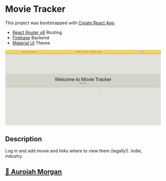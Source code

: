 # Movie Tracker

This project was bootstrapped with [Create React App](https://github.com/facebook/create-react-app).

- [React Router v6](https://reactrouter.com/en/main) Routing
- [Firebase](http://firebase.google.com/) Backend
- [Material UI](https://mui.com/) Theme

![Demo](./public/chrome_8if8FWR49I.gif)

## Description

Log in and add movie and links where to view them (legally!). Indie, industry.

## [🙋 Auroiah Morgan](https://www.auroiah.com)
